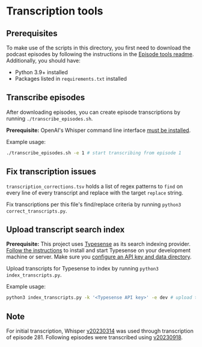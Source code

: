 # Transcription tools

## Prerequisites 

To make use of the scripts in this directory, you first need to download the podcast episodes by following the instructions in the [Episode tools readme](/episodes/README.md). Additionally, you should have:

- Python 3.9+ installed
- Packages listed in `requirements.txt` installed

## Transcribe episodes

After downloading episodes, you can create episode transcriptions by running `./transcribe_episodes.sh`.

**Prerequisite:** OpenAI's Whisper command line interface [must be installed](https://github.com/openai/whisper?tab=readme-ov-file#setup).

Example usage:
```bash
./transcribe_episodes.sh -e 1 # start transcribing from episode 1
```

## Fix transcription issues

`transcription_corrections.tsv` holds a list of regex patterns to `find` on every line of every transcript and replace with the target `replace` string.

Fix transcriptions per this file's find/replace criteria by running `python3 correct_transcripts.py`.

## Upload transcript search index

**Prerequisite:** This project uses [Typesense](https://typesense.org/) as its search indexing provider. [Follow the instructions](https://typesense.org/docs/guide/install-typesense.html) to install and start Typesense on your development machine or server. Make sure you [configure an API key and data directory](https://typesense.org/docs/0.25.1/api/server-configuration.html#using-command-line-arguments).

Upload transcripts for Typesense to index by running `python3 index_transcripts.py`.

Example usage:
```bash
python3 index_transcripts.py -k '<Typesense API key>' -e dev # upload transcriptions to the local development Typesense server
```

## Note

For initial transcription, Whisper [v20230314](https://github.com/openai/whisper/releases/tag/v20230314) was used through transcription of episode 281. Following episodes were transcribed using [v20230918](https://github.com/openai/whisper/releases/tag/v20230918).
